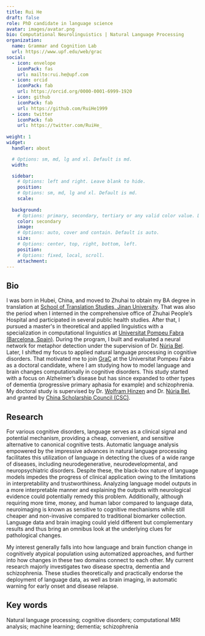 ```yaml
---
title: Rui He
draft: false
role: PhD candidate in language science
avatar: images/avatar.png
bio: Computational Neurolinguistics | Natural Language Processing
organization:
  name: Grammar and Cognition Lab 
  url: https://www.upf.edu/web/grac
social:
  - icon: envelope
    iconPack: fas
    url: mailto:rui.he@upf.com
  - icon: orcid
    iconPack: fab
    url: https://orcid.org/0000-0001-6999-1920
  - icon: github
    iconPack: fab
    url: https://github.com/RuiHe1999
  - icon: twitter
    iconPack: fab
    url: https://twitter.com/RuiHe_
    
weight: 1
widget:
  handler: about

  # Options: sm, md, lg and xl. Default is md.
  width:

  sidebar:
    # Options: left and right. Leave blank to hide.
    position:
    # Options: sm, md, lg and xl. Default is md.
    scale:
  
  background:
    # Options: primary, secondary, tertiary or any valid color value. Default is primary.
    color: secondary
    image:
    # Options: auto, cover and contain. Default is auto.
    size:
    # Options: center, top, right, bottom, left.
    position:
    # Options: fixed, local, scroll.
    attachment: 
---
```


## Bio

I was born in Hubei, China, and moved to Zhuhai to obtain my BA degree in translation at [School of Translation Studies, Jinan University](https://translation.jnu.edu.cn/). That was also the period when I interned in the comprehensive office of Zhuhai People’s Hospital and participated in several public health studies. After that, I pursued a master's in theoretical and applied linguistics with a specialization in computational linguistics at [Universitat Pompeu Fabra (Barcelona, Spain)](https://www.upf.edu/). During the program, I built and evaluated a neural network for metaphor detection under the supervision of Dr. [Núria Bel](https://www.upf.edu/web/nuria-bel). Later, I shifted my focus to applied natural language processing in cognitive disorders. That motivated me to join [GraC](https://www.upf.edu/web/grac) at the Universitat Pompeu Fabra as a doctoral candidate, where I am studying how to model language and brain changes computationally in cognitive disorders. This study started with a focus on Alzheimer’s disease but has since expanded to other types of dementia (progressive primary aphasia for example) and schizophrenia. My doctoral study is supervised by Dr. [Wolfram Hinzen](https://www.icrea.cat/Web/ScientificStaff/wolfram-hinzen-565) and Dr. [Núria Bel](https://www.upf.edu/web/nuria-bel), and granted by [China Scholarship Council (CSC)](https://www.cscse.edu.cn/).  

## Research
For various cognitive disorders, language serves as a clinical signal and potential mechanism, providing a cheap, convenient, and sensitive alternative to canonical cognitive tests. Automatic language analysis empowered by the impressive advances in natural language processing facilitates this utilization of language in detecting the clues of a wide range of diseases, including neurodegenerative, neurodevelopmental, and neuropsychiatric disorders. Despite these, the black-box nature of language models impedes the progress of clinical application owing to the limitations in interpretability and trustworthiness. Analyzing language model outputs in a more interpretable manner and explaining the outputs with neurological evidence could potentially remedy this problem. Additionally, although requiring more time, money, and human labor compared to language data, neuroimaging is known as sensitive to cognitive mechanisms while still cheaper and non-invasive compared to traditional biomarker collection. Language data and brain imaging could yield different but complementary results and thus bring an omnibus look at the underlying clues for pathological changes.

My interest generally falls into how language and brain function change in cognitively atypical population using automatized approaches, and further into how changes in these two domains connect to each other. My current research majorly investigates two disease spectra, dementia and schizophrenia. These studies theoretically and practically endorse the deployment of language data, as well as brain imaging, in automatic warning for early onset and disease relapse.   

## Key words
Natural language processing; cognitive disorders; computational MRI analysis; machine learning; dementia; schizophrenia
